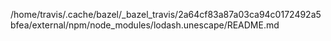 /home/travis/.cache/bazel/_bazel_travis/2a64cf83a87a03ca94c0172492a5bfea/external/npm/node_modules/lodash.unescape/README.md
